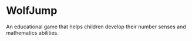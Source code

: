 # WolfJump
An educational game that helps children develop their number senses and mathematics abilities.
